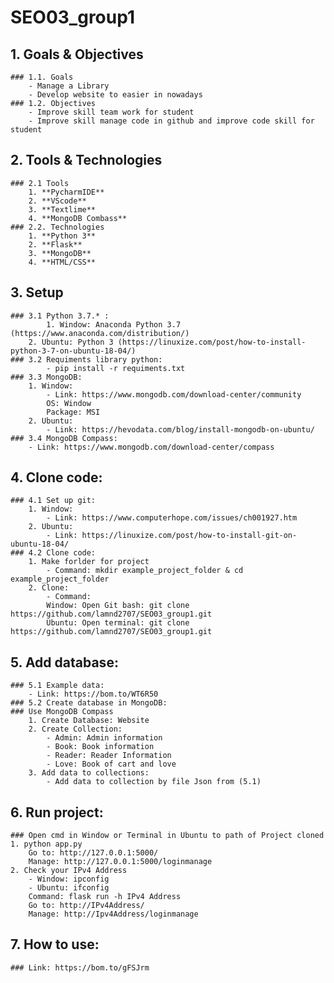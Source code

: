 # SEO03_group1
## 1. Goals & Objectives
	### 1.1. Goals
		- Manage a Library
		- Develop website to easier in nowadays
	### 1.2. Objectives
		- Improve skill team work for student
		- Improve skill manage code in github and improve code skill for student
## 2. Tools & Technologies
	### 2.1 Tools
		1. **PycharmIDE**
		2. **VScode**
		3. **Textlime**
		4. **MongoDB Combass**
	### 2.2. Technologies
		1. **Python 3**
		2. **Flask**
		3. **MongoDB**
		4. **HTML/CSS**
## 3. Setup
	### 3.1 Python 3.7.* :
			1. Window: Anaconda Python 3.7 (https://www.anaconda.com/distribution/)
		2. Ubuntu: Python 3 (https://linuxize.com/post/how-to-install-python-3-7-on-ubuntu-18-04/)
	### 3.2 Requiments library python:
			- pip install -r requiments.txt
	### 3.3 MongoDB:
		1. Window: 
			- Link: https://www.mongodb.com/download-center/community
			OS: Window
			Package: MSI
		2. Ubuntu:
			- Link: https://hevodata.com/blog/install-mongodb-on-ubuntu/
	### 3.4 MongoDB Compass:
		- Link: https://www.mongodb.com/download-center/compass
## 4. Clone code:
	### 4.1 Set up git:
		1. Window:
			- Link: https://www.computerhope.com/issues/ch001927.htm
		2. Ubuntu:
			- Link: https://linuxize.com/post/how-to-install-git-on-ubuntu-18-04/
	### 4.2 Clone code:
		1. Make forlder for project
			- Command: mkdir example_project_folder & cd example_project_folder
		2. Clone:
			- Command:
			Window: Open Git bash: git clone https://github.com/lamnd2707/SEO03_group1.git
			Ubuntu: Open terminal: git clone https://github.com/lamnd2707/SEO03_group1.git
## 5. Add database:
	### 5.1 Example data:
		- Link: https://bom.to/WT6R50
	### 5.2 Create database in MongoDB:
	### Use MongoDB Compass
		1. Create Database: Website
		2. Create Collection:
			- Admin: Admin information
			- Book: Book information
			- Reader: Reader Information
			- Love: Book of cart and love
		3. Add data to collections:
			- Add data to collection by file Json from (5.1)
## 6. Run project:
	### Open cmd in Window or Terminal in Ubuntu to path of Project cloned
	1. python app.py
		Go to: http://127.0.0.1:5000/
		Manage: http://127.0.0.1:5000/loginmanage
	2. Check your IPv4 Address
		- Window: ipconfig
		- Ubuntu: ifconfig
		Command: flask run -h IPv4 Address
		Go to: http://IPv4Address/
		Manage: http://Ipv4Address/loginmanage
## 7. How to use:
	### Link: https://bom.to/gFSJrm


